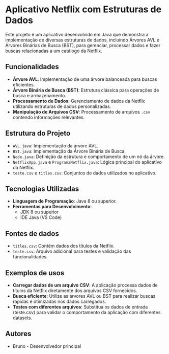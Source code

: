 # Aplicativo Netflix com Estruturas de Dados

Este projeto é um aplicativo desenvolvido em Java que demonstra a implementação de diversas estruturas de dados, incluindo Árvores AVL e Árvores Binárias de Busca (BST), para gerenciar, processar dados e fazer buscas relacionadas a um catálogo da Netflix.

## Funcionalidades

- **Árvore AVL**: Implementação de uma árvore balanceada para buscas eficientes.
- **Árvore Binária de Busca (BST)**: Estrutura clássica para operações de busca e armazenamento.
- **Processamento de Dados**: Gerenciamento de dados da Netflix utilizando estruturas de dados personalizadas.
- **Manipulação de Arquivos CSV**: Processamento de arquivos `.csv` contendo informações relevantes.

## Estrutura do Projeto

- `AVL.java`: Implementação da árvore AVL.
- `BST.java`: Implementação da Árvore Binária de Busca.
- `Node.java`: Definição da estrutura e comportamento de um nó da árvore.
- `NetflixApp.java` e `ProgramaNetflix.java`: Lógica principal do aplicativo da Netflix.
- `teste.csv` e `titles.csv`: Conjuntos de dados utilizados no aplicativo.

## Tecnologias Utilizadas

- **Linguagem de Programação**: Java 8 ou superior.
- **Ferramentas para Desenvolvimento**:
  - JDK 8 ou superior
  - IDE Java (VS Code)

## Fontes de dados

- ```titles.csv```: Contém dados dos títulos da Netflix.
- ```teste.csv```: Arquivo adicional para testes e validação das funcionalidades.

## Exemplos de usos

- **Carregar dados de um arquivo CSV**: A aplicação processa dados de títulos da Netflix diretamente dos arquivos CSV fornecidos.
- **Busca eficiente**: Utilize as árvores AVL ou BST para realizar buscas rápidas e otimizadas nos dados carregados.
- **Testes com diferentes arquivos**: Substitua os dados de entrada (teste.csv) para validar o comportamento da aplicação com diferentes datasets.

## Autores

- Bruno - Desenvolvedor principal
